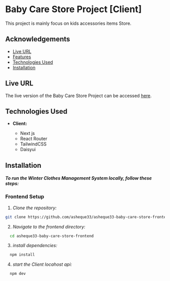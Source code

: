 # Baby Care Store Project [Client]

This project is mainly focus on kids accessories items Store.

## Acknowledgements

- [Live URL](#live-url)
- [Features](#features)
- [Technologies Used](#technologies-used)
- [Installation](#installation)

## Live URL

The live version of the Baby Care Store Project can be accessed [here](https://baby-care-store-frontend.vercel.app/).

## Technologies Used

- **Client:**

  - Next js
  - React Router
  - TailwindCSS
  - Daisyui

## Installation

#### _To run the Winter Clothes Management System locally, follow these steps:_

### Frontend Setup

1. _Clone the repository:_

```bash
git clone https://github.com/asheque33/asheque33-baby-care-store-frontend.git
```

2. _Navigate to the frontend directory:_

```bash
  cd asheque33-baby-care-store-frontend
```

3. _install dependencies:_

```bash
  npm install
```

4. _start the Client locahost api:_

```bash
  npm dev
```
